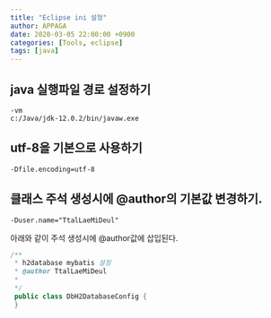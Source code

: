 ```yaml
---
title: "Eclipse ini 설정"
author: APPAGA
date: 2020-03-05 22:00:00 +0900
categories: [Tools, eclipse]
tags: [java]
---
```


## java 실행파일 경로 설정하기

```
-vm
c:/Java/jdk-12.0.2/bin/javaw.exe
```

## utf-8을 기본으로 사용하기

```
-Dfile.encoding=utf-8
```

## 클래스 주석 생성시에 @author의 기본값 변경하기.

```
-Duser.name="TtalLaeMiDeul"
```

아래와 같이 주석 생성시에 @author값에 삽입된다.

```java
/**
 * h2database mybatis 설정
 * @author TtalLaeMiDeul
 *
 */
 public class DbH2DatabaseConfig {
 }
 ```